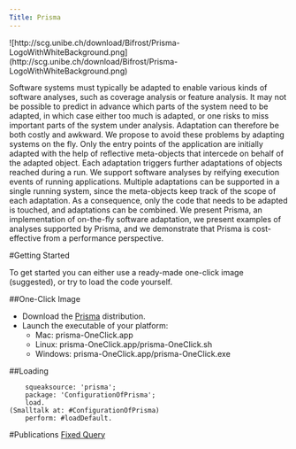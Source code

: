 ```yaml
---
Title: Prisma
---
```


<div id="logo" style="position: relative; height: 50px">![http://scg.unibe.ch/download/Bifrost/Prisma-LogoWithWhiteBackground.png](http://scg.unibe.ch/download/Bifrost/Prisma-LogoWithWhiteBackground.png)</div>

<br>

Software systems must typically be adapted to enable various kinds of software analyses, such as coverage analysis or feature analysis. It may not be possible to predict in advance which parts of the system need to be adapted, in which case either too much is adapted, or one risks to miss important parts of the system under analysis. Adaptation can therefore be both costly and awkward.
We propose to avoid these problems by adapting systems on the fly. Only the entry points of the application are initially adapted with the help of reflective meta-objects that intercede on behalf of the adapted object. Each adaptation triggers further adaptations of objects reached during a run. We support software analyses by reifying execution events of running applications. Multiple adaptations can be supported in a single running system, since the meta-objects keep track of the scope of each adaptation. As a consequence, only the code that needs to be adapted is touched, and adaptations can be combined.
We present Prisma, an implementation of on-the-fly software adaptation, we present examples of analyses supported by Prisma, and we demonstrate that Prisma is cost-effective from a performance perspective.

#Getting Started

To get started you can either use a ready-made one-click image (suggested), or try to load the code yourself.

##One-Click Image

-  Download the [Prisma](http://scg.unibe.ch/jenkins/job/Prisma/lastSuccessfulBuild/artifact/prisma-OneClick.zip) distribution.
-  Launch the executable of your platform:
	-  Mac: prisma-OneClick.app
	-  Linux: prisma-OneClick.app/prisma-OneClick.sh
	-  Windows: prisma-OneClick.app/prisma-OneClick.exe


##Loading
```Gofer new 
	squeaksource: 'prisma';
	package: 'ConfigurationOfPrisma';
	load.
(Smalltalk at: #ConfigurationOfPrisma)
	perform: #loadDefault.
```

#Publications
[Fixed Query](%assets_url%/scgbib/?query=*)
